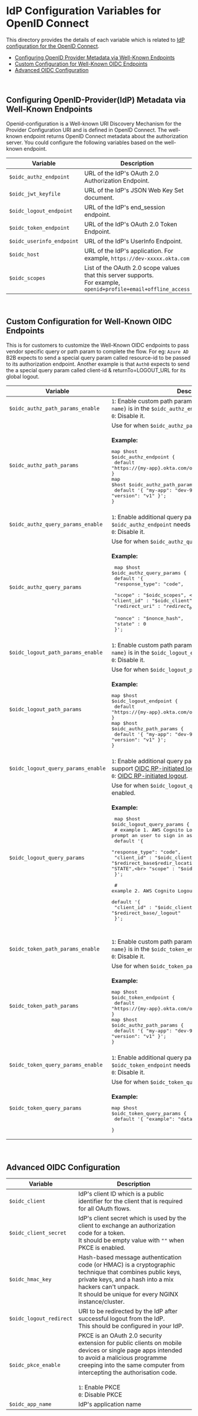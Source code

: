 # IdP Configuration Variables for OpenID Connect

This directory provides the details of each variable which is related to [IdP configuration for the OpenID Connect](../../oidc_idp.conf).

- [Configuring OpenID Provider Metadata via Well-Known Endpoints](#configuring-openid-provider-metadata-via-well-known-endpoints)
- [Custom Configuration for Well-Known OIDC Endpoints](#custom-configuration-for-well-known-oidc-endpoints)
- [Advanced OIDC Configuration](#advanced-oidc-configuration)

<br>

## Configuring OpenID-Provider(IdP) Metadata via Well-Known Endpoints

Openid-configuration is a Well-known URI Discovery Mechanism for the Provider Configuration URI and is defined in OpenID Connect. The well-known endpoint returns OpenID Connect metadata about the authorization server. You could configure the following variables based on the well-known endpoint.

| Variable                  | Description                                                                                                           |
| ------------------------- | --------------------------------------------------------------------------------------------------------------------- |
| `$oidc_authz_endpoint`    | URL of the IdP's OAuth 2.0 Authorization Endpoint.                                                                    |
| `$oidc_jwt_keyfile`       | URL of the IdP's JSON Web Key Set document.                                                                           |
| `$oidc_logout_endpoint`   | URL of the IdP's end_session endpoint.                                                                                |
| `$oidc_token_endpoint`    | URL of the IdP's OAuth 2.0 Token Endpoint.                                                                            |
| `$oidc_userinfo_endpoint` | URL of the IdP's UserInfo Endpoint.                                                                                   |
| `$oidc_host`              | URL of the IdP's application. For example, `https://dev-xxxxx.okta.com`                                               |
| `$oidc_scopes`            | List of the OAuth 2.0 scope values that this server supports. <br> For example, `openid+profile+email+offline_access` |

<br>

## Custom Configuration for Well-Known OIDC Endpoints

This is for customers to customize the Well-Known OIDC endpoints to pass vendor specific query or path param to complete the flow. For eg: `Azure AD` B2B expects to send a special query param called resource-id to be passed to its authorization endpoint. Another example is that `Auth0` expects to send the a special query param called client-id & returnTo=LOGOUT_URL for its global logout.

| Variable                           | Description                                                                                                                                                                                                                                                                                                                                                                                                                                                                                                                                                                                                                                |
| ---------------------------------- | ------------------------------------------------------------------------------------------------------------------------------------------------------------------------------------------------------------------------------------------------------------------------------------------------------------------------------------------------------------------------------------------------------------------------------------------------------------------------------------------------------------------------------------------------------------------------------------------------------------------------------------------ |
| `$oidc_authz_path_params_enable`   | `1`: Enable custom path params when `{arbitrary param-name}` is in the `$oidc_authz_endpoint`. <br> `0`: Disable it.                                                                                                                                                                                                                                                                                                                                                                                                                                                                                                                       |
| `$oidc_authz_path_params`          | Use for when `$oidc_authz_path_params` is enabled. <br><br> **Example:** <br><pre>map $host $oidc_authz_endpoint { <br> default "https://{my-app}.okta.com/oauth2/{version}/authorize"; <br>} <br>map $host $oidc_authz_path_params { <br> default '{ "my-app": "dev-9590480", "version": "v1" }'; <br>}</pre>                                                                                                                                                                                                                                                                                                                             |
|                                    |                                                                                                                                                                                                                                                                                                                                                                                                                                                                                                                                                                                                                                            |
| `$oidc_authz_query_params_enable`  | `1`: Enable additional query params when the `$oidc_authz_endpoint` needs them. <br> `0`: Disable it.                                                                                                                                                                                                                                                                                                                                                                                                                                                                                                                                      |
| `$oidc_authz_query_params`         | Use for when `$oidc_authz_query_params_enable` is enabled. <br><br> **Example:** <br><pre> map $host $oidc_authz_query_params { <br> default '{ <br>     "response_type": "code", <br>     "scope"        : "$oidc_scopes", <br> "client_id" : "$oidc_client", <br>     "redirect_uri" : "$redirect_base$redir_location", <br>     "nonce"        : "$nonce_hash", <br> "state" : 0 <br> }'; <br>                                                                                                                                                                                                                                          |
|                                    |                                                                                                                                                                                                                                                                                                                                                                                                                                                                                                                                                                                                                                            |
| `$oidc_logout_path_params_enable`  | `1`: Enable custom path params when `{arbitrary param-name}` is in the `$oidc_logout_endpoint`. <br> `0`: Disable it.                                                                                                                                                                                                                                                                                                                                                                                                                                                                                                                      |
| `$oidc_logout_path_params`         | Use for when `$oidc_logout_path_params_enable` is enabled. <br><br> **Example:** <br><pre>map $host $oidc_logout_endpoint { <br> default "https://{my-app}.okta.com/oauth2/{version}/logout"; <br>} <br>map $host $oidc_authz_path_params { <br> default '{ "my-app": "dev-9590480", "version": "v1" }'; <br>}</pre>                                                                                                                                                                                                                                                                                                                       |
|                                    |                                                                                                                                                                                                                                                                                                                                                                                                                                                                                                                                                                                                                                            |
| `$oidc_logout_query_params_enable` | `1`: Enable additional query params when the IdP doesn't support [OIDC RP-initiated logout](https://openid.net/specs/openid-connect-rpinitiated-1_0.html#RPLogout). <br> `0`: [OIDC RP-initiated logout](https://openid.net/specs/openid-connect-rpinitiated-1_0.html#RPLogout).                                                                                                                                                                                                                                                                                                                                                           |
| `$oidc_logout_query_params`        | Use for when `$oidc_logout_query_params_enable` is enabled. <br><br>**Example:**<pre> map $host $oidc_logout_query_params {<br>    # example 1. AWS Cognito Logout & prompt an user to sign in as another user.<br>    default '{<br>        "response_type": "code",<br>        "client_id"    : "$oidc_client",<br> "redirect_uri" : "$redirect_base$redir_location",<br> "state" : "STATE",<br> "scope" : "$oidc_scopes"<br>    }';<br><br>    # example 2. AWS Cognito Logout & redirect back to client. <br>    default '{<br>        "client_id"    : "$oidc_client",<br> "logout_uri" : "$redirect_base/\_logout"<br> }';</pre><br> |
|                                    |                                                                                                                                                                                                                                                                                                                                                                                                                                                                                                                                                                                                                                            |
| `$oidc_token_path_params_enable`   | `1`: Enable custom path params when `{arbitrary param-name}` is in the `$oidc_token_endpoint`. <br> `0`: Disable it.                                                                                                                                                                                                                                                                                                                                                                                                                                                                                                                       |
| `$oidc_token_path_params`          | Use for when `$oidc_token_path_params_enable` is enabled. <br><br> **Example:** <br><pre>map $host $oidc_token_endpoint { <br> default "https://{my-app}.okta.com/oauth2/{version}/token"; <br>} <br>map $host $oidc_authz_path_params { <br> default '{ "my-app": "dev-9590480", "version": "v1" }'; <br>}</pre>                                                                                                                                                                                                                                                                                                                          |
|                                    |                                                                                                                                                                                                                                                                                                                                                                                                                                                                                                                                                                                                                                            |
| `$oidc_token_query_params_enable`  | `1`: Enable additional query params when the `$oidc_token_endpoint` needs them. <br> `0`: Disable it.                                                                                                                                                                                                                                                                                                                                                                                                                                                                                                                                      |
| `$oidc_token_query_params`         | Use for when `$oidc_token_query_params_enable` is enabled. <br><br> **Example:** <br><pre>map $host $oidc_token_query_params { <br> default '{ "example": "data" }'; <br>}                                                                                                                                                                                                                                                                                                                                                                                                                                                                 |

<br>

## Advanced OIDC Configuration

| Variable                | Description                                                                                                                                                                                                                                                         |
| ----------------------- | ------------------------------------------------------------------------------------------------------------------------------------------------------------------------------------------------------------------------------------------------------------------- |
| `$oidc_client`          | IdP's client ID which is a public identifier for the client that is required for all OAuth flows.                                                                                                                                                                   |
| `$oidc_client_secret`   | IdP's client secret which is used by the client to exchange an authorization code for a token. <br> It should be empty value with `""` when PKCE is enabled.                                                                                                        |
| `$oidc_hmac_key`        | Hash-based message authentication code (or HMAC) is a cryptographic technique that combines public keys, private keys, and a hash into a mix hackers can't unpack. <br> It should be unique for every NGINX instance/cluster.                                       |
| `$oidc_logout_redirect` | URI to be redirected by the IdP after successful logout from the IdP. <br> This should be configured in your IdP.                                                                                                                                                   |
| `$oidc_pkce_enable`     | PKCE is an OAuth 2.0 security extension for public clients on mobile devices or single page apps intended to avoid a malicious programme creeping into the same computer from intercepting the authorisation code. <br><br> `1`: Enable PKCE <br> `0`: Disable PKCE |
| `$oidc_app_name`        | IdP's application name                                                                                                                                                                                                                                              |
